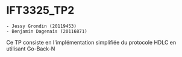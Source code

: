 # IFT3325_TP2

    - Jessy Grondin (20119453)
    - Benjamin Dagenais (20116871)

Ce TP consiste en l'implémentation simplifiée du protocole HDLC en utilisant Go-Back-N


